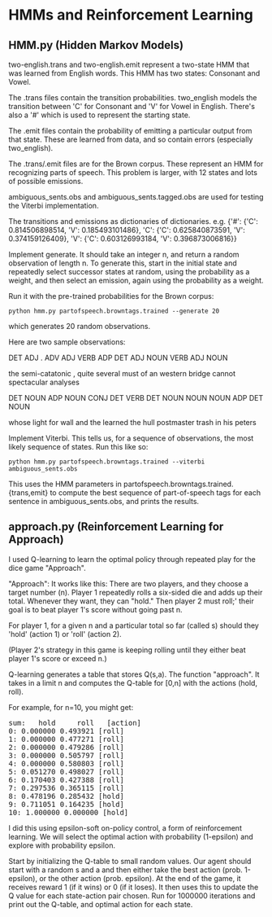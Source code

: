 # HMMs and Reinforcement Learning

## HMM.py (Hidden Markov Models)

two-english.trans and two-english.emit represent a two-state HMM that was learned from English words. This HMM has two states: Consonant and Vowel.

The .trans files contain the transition probabilities. two_english models the transition between 'C' for Consonant and 'V' for Vowel in English. There's also a '#' which is used to represent the starting state.

The .emit files contain the probability of emitting a particular output from that state. These are learned from data, and so contain errors (especially two_english).

The .trans/.emit files are for the Brown corpus. These represent an HMM for recognizing parts of speech. This problem is larger, with 12 states and lots of possible emissions. 

ambiguous_sents.obs and ambiguous_sents.tagged.obs are used for testing the Viterbi implementation.

The transitions and emissions as dictionaries of dictionaries. e.g. {'#': {'C': 0.814506898514, 'V': 0.185493101486}, 'C': {'C': 0.625840873591, 'V': 0.374159126409}, 'V': {'C': 0.603126993184, 'V': 0.396873006816}}

Implement generate. It should take an integer n, and return a random observation of length n. To generate this, start in the initial state and repeatedly select successor states at random, using the probability as a weight, and then select an emission, again using the probability as a weight.

Run it with the pre-trained probabilities for the Brown corpus:
```
python hmm.py partofspeech.browntags.trained --generate 20
```
which generates 20 random observations.

Here are two sample observations:

DET ADJ . ADV ADJ VERB ADP DET ADJ NOUN VERB ADJ NOUN 

the semi-catatonic , quite several must of an western bridge cannot spectacular analyses 

DET NOUN ADP NOUN CONJ DET VERB DET NOUN NOUN NOUN ADP DET NOUN 

whose light for wall and the learned the hull postmaster trash in his peters

Implement Viterbi. This tells us, for a sequence of observations, the most likely sequence of states.
Run this like so:
```
python hmm.py partofspeech.browntags.trained --viterbi ambiguous_sents.obs
```
This uses the HMM parameters in partofspeech.browntags.trained.{trans,emit} to compute the best sequence of part-of-speech tags for each sentence in ambiguous_sents.obs, and prints the results.

## approach.py (Reinforcement Learning for Approach)

I used Q-learning to learn the optimal policy through repeated play for the dice game "Approach".

"Approach": It works like this: There are two players, and they choose a target number (n). Player 1 repeatedly rolls a six-sided die and adds up their total. Whenever they want, they can "hold." Then player 2 must roll;' their goal is to beat player 1's score without going past n.

For player 1, for a given n and a particular total so far (called s) should they 'hold' (action 1) or 'roll' (action 2).

(Player 2's strategy in this game is keeping rolling until they either beat player 1's score or exceed n.)

Q-learning generates a table that stores Q(s,a). The function "approach". 
It takes in a limit n and computes the Q-table for [0,n] with the actions (hold, roll). 

For example, for n=10, you might get:

<pre>
sum:   hold     roll   [action]
0: 0.000000 0.493921 [roll]
1: 0.000000 0.477271 [roll]
2: 0.000000 0.479286 [roll]
3: 0.000000 0.505797 [roll]
4: 0.000000 0.580803 [roll]
5: 0.051270 0.498027 [roll]
6: 0.170403 0.427388 [roll]
7: 0.297536 0.365115 [roll]
8: 0.478196 0.285432 [hold]
9: 0.711051 0.164235 [hold]
10: 1.000000 0.000000 [hold]
</pre>

I did this using epsilon-soft on-policy control, a form of reinforcement learning. 
We will select the optimal action with probability (1-epsilon) and explore with probability epsilon.

Start by initializing the Q-table to small random values. 
Our agent should start with a random s and a and then either take the best action (prob. 1-epsilon), or the other action (prob. epsilon). At the end of the game, it receives reward 1 (if it wins) or 0 (if it loses). 
It then uses this to update the Q value for each state-action pair chosen. Run for 1000000 iterations and print out the Q-table, and optimal action for each state.
